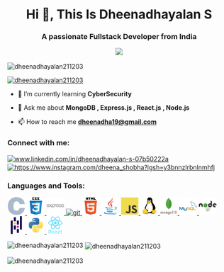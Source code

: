 <h1 align="center">Hi 👋, This Is Dheenadhayalan S</h1>
<h3 align="center">A passionate Fullstack Developer from India</h3>
<p align="center"> <img src="https://www.google.com/url?sa=i&url=https%3A%2F%2Fwww.mindmade.in%2Ffull-stack-developers-in-coimbatore%2F&psig=AOvVaw1fRjsbakg9RcZ7rCNb6-TJ&ust=1750798636253000&source=images&cd=vfe&opi=89978449&ved=0CBMQjRxqFwoTCMCIxKq3iI4DFQAAAAAdAAAAABAM" /> </p>

<p align="left"> <img src="https://komarev.com/ghpvc/?username=dheenadhayalan211203&label=Profile%20views&color=0e75b6&style=flat" alt="dheenadhayalan211203" /> </p>

<p align="left"> <a href="https://github.com/ryo-ma/github-profile-trophy"><img src="https://github-profile-trophy.vercel.app/?username=dheenadhayalan211203" alt="dheenadhayalan211203" /></a> </p>

- 🌱 I’m currently learning **CyberSecurity**

- 💬 Ask me about **MongoDB , Express.js , React.js , Node.js**

- 📫 How to reach me **dheenadha19@gmail.com**

<h3 align="left">Connect with me:</h3>
<p align="left">
<a href="https://linkedin.com/in/www.linkedin.com/in/dheenadhayalan-s-07b50222a" target="blank"><img align="center" src="https://raw.githubusercontent.com/rahuldkjain/github-profile-readme-generator/master/src/images/icons/Social/linked-in-alt.svg" alt="www.linkedin.com/in/dheenadhayalan-s-07b50222a" height="30" width="40" /></a>
<a href="https://instagram.com/https://www.instagram.com/dheena_shobha?igsh=y3bnnzlrbnlnmhfj" target="blank"><img align="center" src="https://raw.githubusercontent.com/rahuldkjain/github-profile-readme-generator/master/src/images/icons/Social/instagram.svg" alt="https://www.instagram.com/dheena_shobha?igsh=y3bnnzlrbnlnmhfj" height="30" width="40" /></a>
</p>

<h3 align="left">Languages and Tools:</h3>
<p align="left"> <a href="https://www.cprogramming.com/" target="_blank" rel="noreferrer"> <img src="https://raw.githubusercontent.com/devicons/devicon/master/icons/c/c-original.svg" alt="c" width="40" height="40"/> </a> <a href="https://www.w3schools.com/css/" target="_blank" rel="noreferrer"> <img src="https://raw.githubusercontent.com/devicons/devicon/master/icons/css3/css3-original-wordmark.svg" alt="css3" width="40" height="40"/> </a> <a href="https://expressjs.com" target="_blank" rel="noreferrer"> <img src="https://raw.githubusercontent.com/devicons/devicon/master/icons/express/express-original-wordmark.svg" alt="express" width="40" height="40"/> </a> <a href="https://git-scm.com/" target="_blank" rel="noreferrer"> <img src="https://www.vectorlogo.zone/logos/git-scm/git-scm-icon.svg" alt="git" width="40" height="40"/> </a> <a href="https://www.w3.org/html/" target="_blank" rel="noreferrer"> <img src="https://raw.githubusercontent.com/devicons/devicon/master/icons/html5/html5-original-wordmark.svg" alt="html5" width="40" height="40"/> </a> <a href="https://www.java.com" target="_blank" rel="noreferrer"> <img src="https://raw.githubusercontent.com/devicons/devicon/master/icons/java/java-original.svg" alt="java" width="40" height="40"/> </a> <a href="https://developer.mozilla.org/en-US/docs/Web/JavaScript" target="_blank" rel="noreferrer"> <img src="https://raw.githubusercontent.com/devicons/devicon/master/icons/javascript/javascript-original.svg" alt="javascript" width="40" height="40"/> </a> <a href="https://www.linux.org/" target="_blank" rel="noreferrer"> <img src="https://raw.githubusercontent.com/devicons/devicon/master/icons/linux/linux-original.svg" alt="linux" width="40" height="40"/> </a> <a href="https://www.mongodb.com/" target="_blank" rel="noreferrer"> <img src="https://raw.githubusercontent.com/devicons/devicon/master/icons/mongodb/mongodb-original-wordmark.svg" alt="mongodb" width="40" height="40"/> </a> <a href="https://www.mysql.com/" target="_blank" rel="noreferrer"> <img src="https://raw.githubusercontent.com/devicons/devicon/master/icons/mysql/mysql-original-wordmark.svg" alt="mysql" width="40" height="40"/> </a> <a href="https://nodejs.org" target="_blank" rel="noreferrer"> <img src="https://raw.githubusercontent.com/devicons/devicon/master/icons/nodejs/nodejs-original-wordmark.svg" alt="nodejs" width="40" height="40"/> </a> <a href="https://pandas.pydata.org/" target="_blank" rel="noreferrer"> <img src="https://raw.githubusercontent.com/devicons/devicon/2ae2a900d2f041da66e950e4d48052658d850630/icons/pandas/pandas-original.svg" alt="pandas" width="40" height="40"/> </a> <a href="https://www.python.org" target="_blank" rel="noreferrer"> <img src="https://raw.githubusercontent.com/devicons/devicon/master/icons/python/python-original.svg" alt="python" width="40" height="40"/> </a> <a href="https://reactjs.org/" target="_blank" rel="noreferrer"> <img src="https://raw.githubusercontent.com/devicons/devicon/master/icons/react/react-original-wordmark.svg" alt="react" width="40" height="40"/> </a> </p>

<p><img align="left" src="https://github-readme-stats.vercel.app/api/top-langs?username=dheenadhayalan211203&show_icons=true&locale=en&layout=compact" alt="dheenadhayalan211203" /></p>

<p>&nbsp;<img align="center" src="https://github-readme-stats.vercel.app/api?username=dheenadhayalan211203&show_icons=true&locale=en" alt="dheenadhayalan211203" /></p>

<p><img align="center" src="https://github-readme-streak-stats.herokuapp.com/?user=dheenadhayalan211203&" alt="dheenadhayalan211203" /></p>
